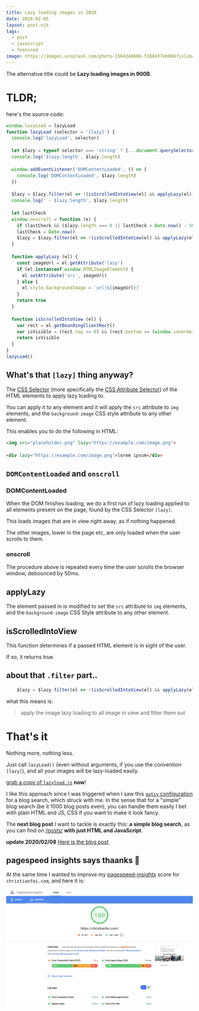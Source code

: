 ```yaml
---
title: Lazy loading images in 2020
date: 2020-02-05
layout: post.njk
tags:
  - post
  - javascript
  - featured
image: https://images.unsplash.com/photo-1564248686-f288437eb060?ixlib=rb-1.2.1&ixid=eyJhcHBfaWQiOjEyMDd9&auto=format&fit=crop&w=600&q=80
---
```


The alternative title could be **Lazy loading images in 900B**.

# TLDR;

here's the source code:

```js
window.lazyLoad = lazyLoad
function lazyLoad (selector = '[lazy]') {
  console.log('lazyLoad', selector)

  let $lazy = typeof selector === 'string' ? [...document.querySelectorAll(selector)] : [...selector]
  console.log('$lazy.length', $lazy.length)

  window.addEventListener('DOMContentLoaded', () => {
    console.log('DOMContentLoaded', $lazy.length)
  })

  $lazy = $lazy.filter(el => !(isScrolledIntoView(el) && applyLazy(el)))
  console.log(' - $lazy.length', $lazy.length)

  let lastCheck
  window.onscroll = function (e) {
    if (lastCheck && ($lazy.length === 0 || lastCheck > Date.now() - 50)) return
    lastCheck = Date.now()
    $lazy = $lazy.filter(el => !(isScrolledIntoView(el) && applyLazy(el)))
  }

  function applyLazy (el) {
    const imageUrl = el.getAttribute('lazy')
    if (el instanceof window.HTMLImageElement) {
      el.setAttribute('src', imageUrl)
    } else {
      el.style.backgroundImage = `url(${imageUrl})`
    }
    return true
  }

  function isScrolledIntoView (el) {
    var rect = el.getBoundingClientRect()
    var isVisible = (rect.top >= 0) && (rect.bottom <= (window.innerHeight + rect.height))
    return isVisible
  }
}
lazyLoad()
```

## What's that `[lazy]` thing anyway?

The [CSS Selector](https://developer.mozilla.org/en-US/docs/Learn/CSS/Building_blocks/Selectors) (more specifically the [CSS Attribute Selector](https://developer.mozilla.org/en-US/docs/Web/CSS/Attribute_selectors)) of the HTML elements to apply lazy loading to.

You can apply it to any element and it will apply the `src` attribute to `img` elements, and the `background-image` CSS style attribute to any other element.


This enables you to do the following in HTML:

```html
<img src="placeholder.png" lazy="https://example.com/image.png">

<div lazy="https://example.com/image.png">lorem ipsum</div>
```

## `DOMContentLoaded` and `onscroll`

### DOMContentLoaded
When the DOM finishes loading, we do a first run of lazy loading applied to all elements present on the page, found by the CSS Selector `[lazy]`.

This loads images that are in view right away, as if nothing happened.

The other images, lower in the page etc, are only loaded when the user scrolls to them.

### onscroll

The procedure above is repeated every time the user scrolls the browser window, debounced by 50ms.

## applyLazy

The element passed in is modified to set the `src` attribute to `img` elements, and the `background-image` CSS Style attribute to any other element.

## isScrolledIntoView

This function determines if a passed HTML element is in sight of the user.

If so, it returns true.

## about that `.filter` part..

```js
    $lazy = $lazy.filter(el => !(isScrolledIntoView(el) && applyLazy(el)))
```

what this means is:

> apply the image lazy loading to all image in view and filter them out


# That's it

Nothing more, nothing less.

Just call `lazyLoad()` (even without arguments, if you use the convention `[lazy]`), and all your images will be lazy-loaded easily.

[grab a copy of `lazyload.js`](https://github.com/christian-fei/christian-fei.github.io/blob/master/lazyLoad.js) **now**!

I like this approach since I was triggered when I saw this [`gatsy` configuration](https://twitter.com/kentcdodds/status/1225095035936362497) for a blog search, which struck with me. In the sense that for a "simple" blog search (be it 1000 blog posts even), you can handle them easily I bet with plain HTML and JS, CSS if you want to make it look fancy.

The **next blog post** I want to tackle is exactly this: **a simple blog search**, as you can find on [/posts/](https://christianfei.com/posts/) **with just HTML and JavaScript**.

**update 2020/02/08** [Here is the blog post](/posts/2020-02-08-Simplest-Vanilla-JavaScript-static-site-blog-search-for-Jekyll,-Hugo,-11.ty-eleventy/)

## pagespeed insights says thaanks 💯

At the same time I wanted to improve my [pagespeed-insights](https://developers.google.com/speed/pagespeed/insights/?url=https%3A%2F%2Fchristianfei.com%2F&tab=desktop) score for `christianfei.com`, and here it is:

<img loading="lazy" src="/assets/images/posts/pagespeed-insights.png" alt="pagespeed-insights christianfei.com">